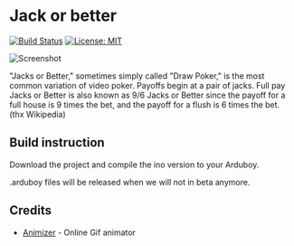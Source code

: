 # Jack or better

[![Build Status](https://travis-ci.org/kyuranGames/poker.svg?branch=master)](https://travis-ci.org/travis-ci/travis-api) [![License: MIT](https://img.shields.io/badge/License-MIT-yellow.svg)](https://opensource.org/licenses/MIT)

![Screenshot](poker.gif)

"Jacks or Better," sometimes simply called "Draw Poker," is the most common variation of video poker. Payoffs begin at a pair of jacks. Full pay Jacks or Better is also known as 9/6 Jacks or Better since the payoff for a full house is 9 times the bet, and the payoff for a flush is 6 times the bet. (thx Wikipedia)

## Build instruction

Download the project and compile the ino version to your Arduboy.

.arduboy files will be released when we will not in beta anymore.


## Credits

- [Animizer](http://animizer.net/en/gif-apng-assembler) - Online Gif animator
